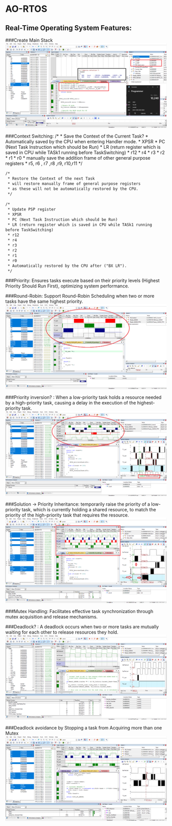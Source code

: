 # AO-RTOS

## Real-Time Operating System Features:

###Create Main Stack
![design_MSP](https://github.com/ahmeedusamaa/MyOwnRTOS/blob/main/V1/design_MSP.png)

###Context Switching:
	/*
	 * Save the Context of the Current Task?
	 * Automatically saved by the CPU when entering Handler mode.
	 * XPSR
	 * PC (Next Task Instruction which should be Run)
	 * LR (return register which is saved in CPU while TASk1 running before TaskSwitching)
	 * r12
	 * r4
	 * r3
	 * r2
	 * r1
	 * r0
	 * manually save the addition frame of other general purpose registers
	 * r5, r6 , r7 ,r8 ,r9, r10,r11
	 */
	 
	/*
	 * Restore the Context of the next Task
	 * will restore manually frame of general purpose registers
	 * as these will not be automatically restored by the CPU.
	 */

	/*
	 * Update PSP register
	 * XPSR
	 * PC (Next Task Instruction which should be Run)
	 * LR (return register which is saved in CPU while TASk1 running before TaskSwitching)
	 * r12
	 * r4
	 * r3
	 * r2
	 * r1
	 * r0
	 * Automatically restored by the CPU after ("BX LR").
	 */


###Priority: Ensures tasks execute based on their priority levels (Highest Priority Should Run First), optimizing system performance.

###Round-Robin: Support Round-Robin Scheduling when two or more tasks have the same highest priority.
![Round_robin](https://github.com/ahmeedusamaa/MyOwnRTOS/blob/main/V2/Round_robin.png)

###Priority inversion? : When a low-priority task holds a resource needed by a high-priority task, causing a delay in the execution of the highest-priority task.
![Priority_inversion](https://github.com/ahmeedusamaa/MyOwnRTOS/blob/main/V4/Priority_inversion.png)

###Solution -> Priority Inheritance: temporarily raise the priority of a low-priority task, which is currently holding a shared resource, to match the priority of the high-priority task that requires the resource.
![priority_Inheritance_Solution](https://github.com/ahmeedusamaa/MyOwnRTOS/blob/main/V5/priority_Inheritance_Solution.png)

###Mutex Handling: Facilitates effective task synchronization through mutex acquisition and release mechanisms.

###Deadlock? : A deadlock occurs when two or more tasks are mutually waiting for each other to release resources they hold.
![Deadlock](https://github.com/ahmeedusamaa/MyOwnRTOS/blob/main/V6/Deadlock.png)

###Deadlock avoidance by Stopping a task from Acquiring more than one Mutex
![Deadlock_Solution](https://github.com/ahmeedusamaa/MyOwnRTOS/blob/main/V6/Deadlock_Solution.png)






